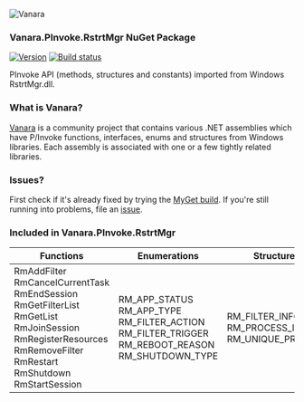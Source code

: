 ﻿![Vanara](https://raw.githubusercontent.com/dahall/Vanara/master/docs/icons/VanaraHeading.png)
### **Vanara.PInvoke.RstrtMgr NuGet Package**
[![Version](https://img.shields.io/nuget/v/Vanara.PInvoke.RstrtMgr?label=NuGet&style=flat-square)](https://github.com/dahall/Vanara/releases)
[![Build status](https://github.com/dahall/Vanara/actions/workflows/cibuild.yml/badge.svg?branch=master)](https://github.com/dahall/Vanara/actions/workflows/cibuild.yml)

PInvoke API (methods, structures and constants) imported from Windows RstrtMgr.dll.

### **What is Vanara?**

[Vanara](https://github.com/dahall/Vanara) is a community project that contains various .NET assemblies which have P/Invoke functions, interfaces, enums and structures from Windows libraries. Each assembly is associated with one or a few tightly related libraries.

### **Issues?**

First check if it's already fixed by trying the [MyGet build](https://www.myget.org/feed/Packages/vanara).
If you're still running into problems, file an [issue](https://github.com/dahall/Vanara/issues).

### **Included in Vanara.PInvoke.RstrtMgr**

Functions | Enumerations | Structures
--- | --- | ---
RmAddFilter RmCancelCurrentTask RmEndSession RmGetFilterList RmGetList RmJoinSession RmRegisterResources RmRemoveFilter RmRestart RmShutdown RmStartSession  | RM_APP_STATUS RM_APP_TYPE RM_FILTER_ACTION RM_FILTER_TRIGGER RM_REBOOT_REASON RM_SHUTDOWN_TYPE       | RM_FILTER_INFO RM_PROCESS_INFO RM_UNIQUE_PROCESS         
